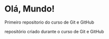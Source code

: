 # Olá, Mundo!
Primeiro repositorio do curso de Git e GitHub

repositório criado durante o curso de Git e GitHub
